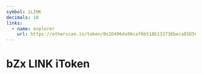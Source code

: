 ```yaml
---
symbol: iLINK
decimals: 18
links:
  - name: explorer
    url: https://etherscan.io/token/0x1D496da96caf6b518b133736beca85D5C4F9cBc5
---
```


# bZx LINK iToken
